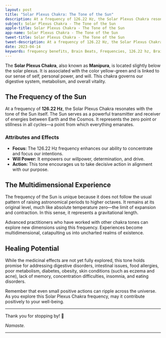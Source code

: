 ```yaml
---
layout: post
title: "Solar Plexus Chakra: The Tone of the Sun"
description: At a frequency of 126.22 Hz, the Solar Plexus Chakra resonates with the tone of the Sun itself. The Sun serves as a powerful transmitter and receiver of energies between Earth and the Cosmos.
subject: Solar Plexus Chakra - The Tone of the Sun
apple-title: Solar Plexus Chakra - The Tone of the Sun
app-name: Solar Plexus Chakra - The Tone of the Sun
tweet-title: Solar Plexus Chakra - The Tone of the Sun
tweet-description: At a frequency of 126.22 Hz, the Solar Plexus Chakra resonates with the tone of the Sun itself. The Sun serves as a powerful transmitter and receiver of energies between Earth and the Cosmos.
date: 2023-04-14
keywords: frequency benefits, Brain Beats, Frequencies, 126.22 hz, Brain wave entrainment, sound therapy
---
```



The **Solar Plexus Chakra**, also known as **Manipura**, is located slightly below the solar plexus. It is associated with the color yellow-green and is linked to our sense of self, personal power, and will. This chakra governs our digestive system, metabolism, and overall vitality.

## **The Frequency of the Sun**

At a frequency of **126.22 Hz**, the Solar Plexus Chakra resonates with the tone of the Sun itself. The Sun serves as a powerful transmitter and receiver of energies between Earth and the Cosmos. It represents the zero point or stillness in all cycles—a point from which everything emanates.

### **Attributes and Effects**

- **Focus:** The 126.22 Hz frequency enhances our ability to concentrate and focus our intentions.
- **Will Power:** It empowers our willpower, determination, and drive.
- **Action:** This tone encourages us to take decisive action in alignment with our purpose.

## **The Multidimensional Experience**

The frequency of the Sun is unique because it does not follow the usual pattern of raising astronomical periods to higher octaves. It remains at its original level, much like absolute temperature zero—the limit of expansion and contraction. In this sense, it represents a gravitational length.

Advanced practitioners who have worked with other chakra tones can explore new dimensions using this frequency. Experiences become multidimensional, catapulting us into uncharted realms of existence.

## **Healing Potential**

While the medicinal effects are not yet fully explored, this tone holds promise for addressing digestive disorders, intestinal issues, food allergies, poor metabolism, diabetes, obesity, skin conditions (such as eczema and acne), lack of memory, concentration difficulties, insomnia, and eating disorders.

Remember that even small positive actions can ripple across the universe. As you explore this Solar Plexus Chakra frequency, may it contribute positively to your well-being.

---

Thank you for stopping by! 🙏

*Namaste.*

---
